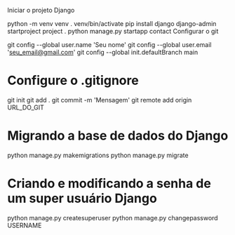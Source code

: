 Iniciar o projeto Django

python -m venv venv
. venv/bin/activate
pip install django
django-admin startproject project .
python manage.py startapp contact
Configurar o git

git config --global user.name 'Seu nome'
git config --global user.email 'seu_email@gmail.com'
git config --global init.defaultBranch main
# Configure o .gitignore
git init
git add .
git commit -m 'Mensagem'
git remote add origin URL_DO_GIT

# Migrando a base de dados do Django

python manage.py makemigrations
python manage.py migrate

# Criando e modificando a senha de um super usuário Django

python manage.py createsuperuser
python manage.py changepassword USERNAME